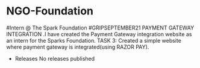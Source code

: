 # NGO-Foundation
#Intern @ The Spark Foundation  #GRIPSEPTEMBER21 
PAYMENT GATEWAY INTEGRATION .I have created the Payment Gateway integration website as an intern for the Sparks Foundation.
TASK 3:  Created a simple website where payment gateway is integrated(using RAZOR PAY).
* Releases No releases published
